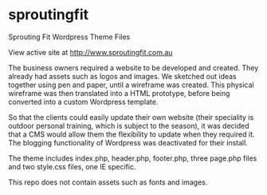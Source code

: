sproutingfit
============

Sprouting Fit Wordpress Theme Files

View active site at http://www.sproutingfit.com.au

The business owners required a website to be developed and created.  They already had assets such as logos and images.
We sketched out ideas together using pen and paper, until a wireframe was created.  This physical wireframe was then translated into a HTML prototype, before being converted into a custom Wordpress template.

So that the clients could easily update their own website (their speciality is outdoor personal training, which is subject to the season), it was decided that a CMS would allow them the flexibility to update when they required it.  The blogging functionality of Wordpress was deactivated for their install.

The theme includes index.php, header.php, footer.php, three page.php files and two style.css files, one IE specific.

This repo does not contain assets such as fonts and images.
